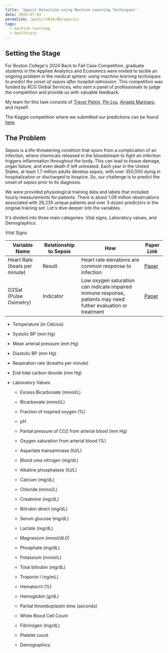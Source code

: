 ```yaml
---
title: 'Sepsis Detection using Machine Learning Techniques'
date: 2025-07-03
permalink: /posts/2024/09/sepsis/
tags:
  - machine-learning
  - healthcare
---
```


Setting the Stage
------

For Boston College's 2024 Back to Fall Case Competition, graduate students in the Applied Analytics and Economics were invited to tackle an ongoing problem in the medical sphere: *using machine learning techniques to predict the onset of sepsis after hospital admission.* This competition was funded by RCG Global Services, who sent a panel of professionals to judge the competition and provide us with valuable feedback.

My team for this task consists of [Trevor Petrin](https://www.linkedin.com/in/trevor-petrin/), [Pin Lyu](https://www.linkedin.com/in/pin-lyu-0449b1236/), [Angelo Marinaro](https://www.linkedin.com/in/angelo-marinaro/), and myself.

The Kaggle competition where we submitted our predictions can be found [here](https://www.kaggle.com/competitions/the-nexus-of-sepsis).

The Problem
------ 

Sepsis is a life-threatening condition that spurs from a complication of an infection, where chemicals released in the bloodstream to fight an infection triggers inflammation throughout the body. This can lead to tissue damage, organ failure, and even death if left untreated. Each year in the United States, at least 1.7 million adults develop sepsis, with over 350,000 dying in hospitalization or discharged to hospice. So, our challenge is to predict the onset of sepsis prior to its diagnosis. 

We were provided physiological training data and labels that included hourly measurements for patients. There is about 1.09 million observations associated with 28,235 unique patients and over 3 dozen predictors in the original training set. Let's dive deeper into the variables.

It's divided into three main categories: Vital signs, Laboratory values, and Demographics.

Vital Signs


| Variable Name | Relationship to Sepsis | How | Paper Link |
|---------------|------------------------|-----|------------|
| Heart Rate (beats per minute) | Result | Heart rate elevations are common response to infection | <a href="https://www.ncbi.nlm.nih.gov/pmc/articles/PMC6102166/" target="_blank">Paper</a>|
| O2Sat (Pulse Oximetry) | Indicator | Low oxygen saturation can indicate impaired immune response, patients may need futher evaluation or treatment | [Paper](https://www.frontiersin.org/journals/immunology/articles/10.3389/fimmu.2018.02008/full) |


  * Temperature (in Celcius)
  * Systolic BP (mm Hg)
  * Mean arterial pressure (mm Hg)
  * Diastolic BP (mm Hg)
  * Respiration rate (breaths per minute)
  * End tidal carbon dioxide (mm Hg)

* Laboratory Values
  * Excess Bicarbonate (mmol/L)
  * Bicarbonate (mmol/L)
  * Fraction of inspired oxygen (%)
  * pH
  * Partial pressure of CO2 from arterial blood (mm Hg)
  * Oxygen saturation from arterial blood (%)
  * Aspartate transaminase (IU/L)
  * Blood urea nitrogen (mg/dL)
  * Alkaline phosphatase (IU/L)
  * Calcium (mg/dL)
  * Chloride (mmol/L)
  * Creatinine (mg/dL)
  * Bilirubin direct (mg/dL)
  * Serum glucose (mg/dL)
  * Lactate (mg/dL)
  * Magnesium (mmol/dL0)
  * Phosphate (mg/dL)
  * Potassium (mmol/L)
  * Total bilirubin (mg/dL)
  * Troponin I (ng/mL)
  * Hematocrit (%)
  * Hemoglobin (g/dL)
  * Partial thromboplastin time (seconds)
  * White Blood Cell Count
  * Fibrinogen (mg/dL)
  * Platelet count

  * Demographics